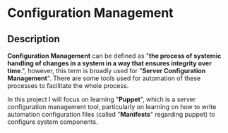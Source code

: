 # Configuration Management
## Description
**Configuration Management** can be defined as "**the process of systemic
handling of changes in a system in a way that ensures integrity over
time**.", however, this term is broadly used for "**Server Configuration
Management**". There are some tools used for automation of these
processes to facilitate the whole process.

In this project I will focus on learning "**Puppet**", which is a server
configuration management tool, particularly on learning on how to
write automation configuration files (called "**Manifests**" regarding
puppet) to configure system components.
